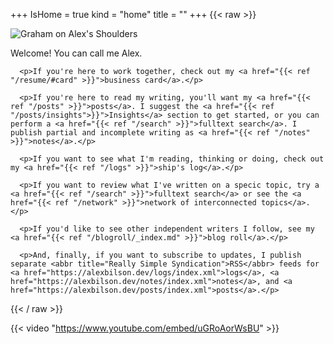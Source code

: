 +++
IsHome = true
kind = "home"
title = ""
+++
{{< raw >}}
<div class="home__content">
  <div class="home__img">
    <img src="https://30odha.by.files.1drv.com/y4mKYu6Uh5IYc_-I2yvtnVVEfXY4lJGm960ILB0GLEYamEMHduu_C4BgCJeP3yBc6OjrU8-Stml9OB7kLSdBTpcmuVtmGL-7TdUOSgSCjvAHb6Fs0eMpSYjoHBvK_YT7qTQjwFiWimA_8hb-Is5zNRnfelGBXsya1K-OLg_rkzOw3L2eLQ9ff92PMD0D-aq8dAQjCreVni7aX3vUFO1-Y5R8Q?width=495&height=660&cropmode=none" alt="Graham on Alex's Shoulders">
  </div>

  <div class="home__text">
      <p>Welcome! You can call me Alex.</p>

      <p>If you're here to work together, check out my <a href="{{< ref "/resume/#card" >}}">business card</a>.</p>

      <p>If you're here to read my writing, you'll want my <a href="{{< ref "/posts" >}}">posts</a>. I suggest the <a href="{{< ref "/posts/insights">}}">Insights</a> section to get started, or you can perform a <a href="{{< ref "/search" >}}">fulltext search</a>. I publish partial and incomplete writing as <a href="{{< ref "/notes" >}}">notes</a>.</p>

      <p>If you want to see what I'm reading, thinking or doing, check out my <a href="{{< ref "/logs" >}}">ship's log</a>.</p>

      <p>If you want to review what I've written on a specic topic, try a <a href="{{< ref "/search" >}}">fulltext search</a> or see the <a href="{{< ref "/network" >}}">network of interconnected topics</a>.</p>

      <p>If you'd like to see other independent writers I follow, see my <a href="{{< ref "/blogroll/_index.md" >}}">blog roll</a>.</p>

      <p>And, finally, if you want to subscribe to updates, I publish separate <abbr title="Really Simple Syndication">RSS</abbr> feeds for <a href="https://alexbilson.dev/logs/index.xml">logs</a>, <a href="https://alexbilson.dev/notes/index.xml">notes</a>, and <a href="https://alexbilson.dev/posts/index.xml">posts</a>.</p>
  </div>
</div>
{{< / raw >}}

{{< video "https://www.youtube.com/embed/uGRoAorWsBU" >}}
